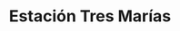 ---
title: "Estación Tres Marías"
url: /santa-rosa-de-lima/estacion-tres-marias/
shop: Lebensmittel
---